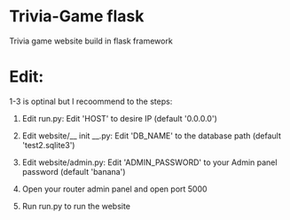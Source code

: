# Trivia-Game flask
Trivia game website build in flask framework

# Edit:
1-3 is optinal but I recoommend to the steps:
1. Edit run.py:
  Edit 'HOST' to desire IP (default '0.0.0.0') 
2. Edit website/__ init __.py:
  Edit 'DB_NAME' to the database path (default 'test2.sqlite3')
3. Edit website/admin.py:
  Edit 'ADMIN_PASSWORD' to your Admin panel password (default 'banana')

4. Open your router admin panel and open port 5000

5. Run run.py to run the website
